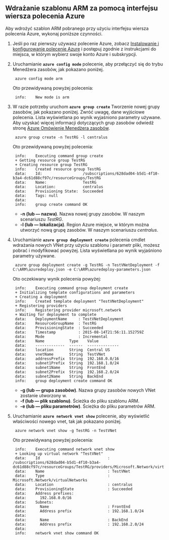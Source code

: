 ## <a name="deploy-the-arm-template-by-using-the-azure-cli"></a>Wdrażanie szablonu ARM za pomocą interfejsu wiersza polecenia Azure

Aby wdrożyć szablon ARM pobranego przy użyciu interfejsu wiersza polecenia Azure, wykonaj poniższe czynności.

1. Jeśli po raz pierwszy używasz polecenie Azure, zobacz [Instalowanie i konfigurowanie polecenie Azure](../articles/xplat-cli-install.md) i postępuj zgodnie z instrukcjami do miejsca, w którym wybierz swoje konto Azure i subskrypcji.
2. Uruchamianie **`azure config mode`** polecenie, aby przełączyć się do trybu Menedżera zasobów, jak pokazano poniżej.

        azure config mode arm

    Oto przewidywaną powyżej polecenia:

        info:    New mode is arm

3. W razie potrzeby uruchom **`azure group create`** Tworzenie nowej grupy zasobów, jak pokazano poniżej. Zwróć uwagę, dane wyjściowe polecenia. Lista wyświetlana po wynik wyjaśniono parametry używane. Aby uzyskać więcej informacji dotyczących grup zasobów odwiedź stronę [Azure Omówienie Menedżera zasobów](../articles/resource-group-overview.md).

        azure group create -n TestRG -l centralus

    Oto przewidywaną powyżej polecenia:

        info:    Executing command group create
        + Getting resource group TestRG
        + Creating resource group TestRG
        info:    Created resource group TestRG
        data:    Id:                  /subscriptions/628dad04-b5d1-4f10-b3a4-dc61d88cf97c/resourceGroups/TestRG
        data:    Name:                TestRG
        data:    Location:            centralus
        data:    Provisioning State:  Succeeded
        data:    Tags: null
        data:
        info:    group create command OK

    - **-n (lub — nazwa)**. Nazwa nowej grupy zasobów. W naszym scenariuszu *TestRG*.
    - **-l (lub — lokalizacja)**. Region Azure miejsce, w którym można utworzyć nową grupę zasobów. W naszym scenariuszu *centralus*.

4. Uruchamianie **`azure group deployment create`** polecenia cmdlet wdrażania nowych VNet przy użyciu szablonu i parametr pliki, możesz pobrać i modyfikować powyżej. Lista wyświetlana po wynik wyjaśniono parametry używane.

        azure group deployment create -g TestRG -n TestVNetDeployment -f C:\ARM\azuredeploy.json -e C:\ARM\azuredeploy-parameters.json

    Oto oczekiwany wynik polecenia powyżej:

        info:    Executing command group deployment create
        + Initializing template configurations and parameters
        + Creating a deployment
        info:    Created template deployment "TestVNetDeployment"
        + Registering providers
        info:    Registering provider microsoft.network
        + Waiting for deployment to complete
        data:    DeploymentName     : TestVNetDeployment
        data:    ResourceGroupName  : TestRG
        data:    ProvisioningState  : Succeeded
        data:    Timestamp          : 2015-08-14T21:56:11.152759Z
        data:    Mode               : Incremental
        data:    Name           Type    Value
        data:    -------------  ------  --------------
        data:    location       String  Central US
        data:    vnetName       String  TestVNet
        data:    addressPrefix  String  192.168.0.0/16
        data:    subnet1Prefix  String  192.168.1.0/24
        data:    subnet1Name    String  FrontEnd
        data:    subnet2Prefix  String  192.168.2.0/24
        data:    subnet2Name    String  BackEnd
        info:    group deployment create command OK

    - **-g (lub — grupa zasobów)**. Nazwa grupy zasobów nowych VNet zostanie utworzony w.
    - **-f (lub — plik szablonu)**. Ścieżka do pliku szablonu ARM.
    - **-e (lub — pliku parametrów)**. Ścieżka do pliku parametrów ARM.

5. Uruchamianie **`azure network vnet show`** polecenie, aby wyświetlić właściwości nowego vnet, tak jak pokazano poniżej.

        azure network vnet show -g TestRG -n TestVNet

    Oto przewidywaną powyżej polecenia:

        info:    Executing command network vnet show
        + Looking up virtual network "TestVNet"
        data:    Id                              : /subscriptions/628dad04-b5d1-4f10-b3a4-dc61d88cf97c/resourceGroups/TestRG/providers/Microsoft.Network/virtualNetworks/TestVNet
        data:    Name                            : TestVNet
        data:    Type                            : Microsoft.Network/virtualNetworks
        data:    Location                        : centralus
        data:    ProvisioningState               : Succeeded
        data:    Address prefixes:
        data:      192.168.0.0/16
        data:    Subnets:
        data:      Name                          : FrontEnd
        data:      Address prefix                : 192.168.1.0/24
        data:
        data:      Name                          : BackEnd
        data:      Address prefix                : 192.168.2.0/24
        data:
        info:    network vnet show command OK
